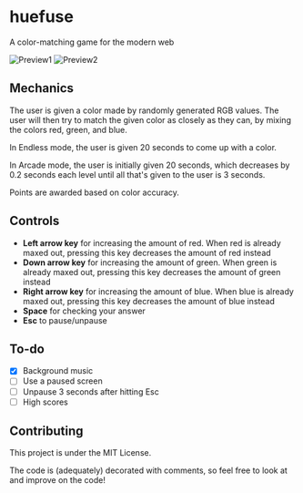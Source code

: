 # huefuse
A color-matching game for the modern web

![Preview1](http://i.imgur.com/hsOQcQz.png)
![Preview2](http://i.imgur.com/DOpHlbM.png)

## Mechanics

The user is given a color made by randomly generated RGB values. The user will then try to match
the given color as closely as they can, by mixing the colors red, green, and blue.

In Endless mode, the user is given 20 seconds to come up with a color.

In Arcade mode, the user is initially given 20 seconds, which decreases by 0.2 seconds each level
until all that's given to the user is 3 seconds.

Points are awarded based on color accuracy.

## Controls

- **Left arrow key** for increasing the amount of red. When red is already maxed out, pressing this key
decreases the amount of red instead
- **Down arrow key** for increasing the amount of green. When green is already maxed out, pressing this key
decreases the amount of green instead
- **Right arrow key** for increasing the amount of blue. When blue is already maxed out, pressing this key
decreases the amount of blue instead
- **Space** for checking your answer
- **Esc** to pause/unpause

## To-do

- [x] Background music
- [ ] Use a paused screen
- [ ] Unpause 3 seconds after hitting Esc
- [ ] High scores

## Contributing

This project is under the MIT License.

The code is (adequately) decorated with comments, so feel free to look at and improve on the code!

